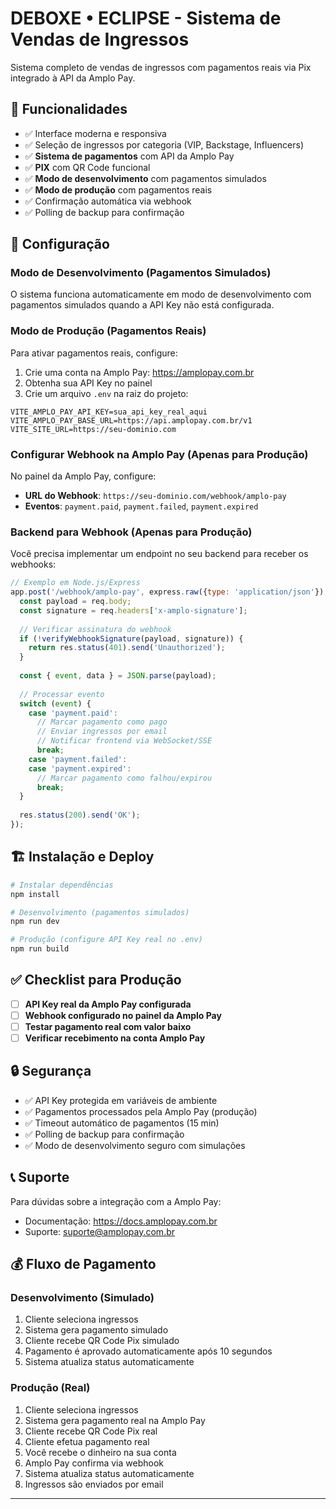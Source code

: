 # DEBOXE • ECLIPSE - Sistema de Vendas de Ingressos

Sistema completo de vendas de ingressos com pagamentos reais via Pix integrado à API da Amplo Pay.

## 🚀 Funcionalidades

- ✅ Interface moderna e responsiva
- ✅ Seleção de ingressos por categoria (VIP, Backstage, Influencers)
- ✅ **Sistema de pagamentos** com API da Amplo Pay
- ✅ **PIX** com QR Code funcional
- ✅ **Modo de desenvolvimento** com pagamentos simulados
- ✅ **Modo de produção** com pagamentos reais
- ✅ Confirmação automática via webhook
- ✅ Polling de backup para confirmação

## 🔧 Configuração

### Modo de Desenvolvimento (Pagamentos Simulados)

O sistema funciona automaticamente em modo de desenvolvimento com pagamentos simulados quando a API Key não está configurada.

### Modo de Produção (Pagamentos Reais)

Para ativar pagamentos reais, configure:

1. Crie uma conta na Amplo Pay: https://amplopay.com.br
2. Obtenha sua API Key no painel
3. Crie um arquivo `.env` na raiz do projeto:

```env
VITE_AMPLO_PAY_API_KEY=sua_api_key_real_aqui
VITE_AMPLO_PAY_BASE_URL=https://api.amplopay.com.br/v1
VITE_SITE_URL=https://seu-dominio.com
```

### Configurar Webhook na Amplo Pay (Apenas para Produção)

No painel da Amplo Pay, configure:
- **URL do Webhook**: `https://seu-dominio.com/webhook/amplo-pay`
- **Eventos**: `payment.paid`, `payment.failed`, `payment.expired`

### Backend para Webhook (Apenas para Produção)

Você precisa implementar um endpoint no seu backend para receber os webhooks:

```javascript
// Exemplo em Node.js/Express
app.post('/webhook/amplo-pay', express.raw({type: 'application/json'}), (req, res) => {
  const payload = req.body;
  const signature = req.headers['x-amplo-signature'];
  
  // Verificar assinatura do webhook
  if (!verifyWebhookSignature(payload, signature)) {
    return res.status(401).send('Unauthorized');
  }
  
  const { event, data } = JSON.parse(payload);
  
  // Processar evento
  switch (event) {
    case 'payment.paid':
      // Marcar pagamento como pago
      // Enviar ingressos por email
      // Notificar frontend via WebSocket/SSE
      break;
    case 'payment.failed':
    case 'payment.expired':
      // Marcar pagamento como falhou/expirou
      break;
  }
  
  res.status(200).send('OK');
});
```

## 🏗️ Instalação e Deploy

```bash
# Instalar dependências
npm install

# Desenvolvimento (pagamentos simulados)
npm run dev

# Produção (configure API Key real no .env)
npm run build
```

## ✅ Checklist para Produção

- [ ] **API Key real da Amplo Pay configurada**
- [ ] **Webhook configurado no painel da Amplo Pay**
- [ ] **Testar pagamento real com valor baixo**
- [ ] **Verificar recebimento na conta Amplo Pay**

## 🔒 Segurança

- ✅ API Key protegida em variáveis de ambiente
- ✅ Pagamentos processados pela Amplo Pay (produção)
- ✅ Timeout automático de pagamentos (15 min)
- ✅ Polling de backup para confirmação
- ✅ Modo de desenvolvimento seguro com simulações

## 📞 Suporte

Para dúvidas sobre a integração com a Amplo Pay:
- Documentação: https://docs.amplopay.com.br
- Suporte: suporte@amplopay.com.br

## 💰 Fluxo de Pagamento

### Desenvolvimento (Simulado)
1. Cliente seleciona ingressos
2. Sistema gera pagamento simulado
3. Cliente recebe QR Code Pix simulado
4. Pagamento é aprovado automaticamente após 10 segundos
5. Sistema atualiza status automaticamente

### Produção (Real)
1. Cliente seleciona ingressos
2. Sistema gera pagamento real na Amplo Pay
3. Cliente recebe QR Code Pix real
4. Cliente efetua pagamento real
5. Você recebe o dinheiro na sua conta
6. Amplo Pay confirma via webhook
7. Sistema atualiza status automaticamente
8. Ingressos são enviados por email

---
